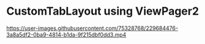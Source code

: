 # CustomTabLayout using ViewPager2

https://user-images.githubusercontent.com/75328768/229684476-3a8a5df2-0ba9-4814-b1da-9f215dbf0dd3.mp4
